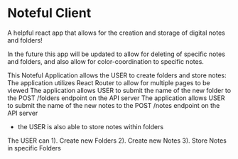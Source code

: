 # Noteful Client
A helpful react app that allows for the creation and storage of digital notes and folders!

In the future this app will be updated to allow for deleting of specific notes and folders, and also allow for color-coordination to specific notes.

This Noteful Application allows the USER to create folders and store notes:
The application utilizes React Router to allow for multiple pages to be viewed
The application allows USER to submit the name of the new folder to the POST /folders endpoint on the API server
The application allows USER to submit the name of the new notes to the POST /notes endpoint on the API server
- the USER is also able to store notes within folders

The USER can 
1). Create new Folders
2). Create new Notes
3). Store Notes in specific Folders
